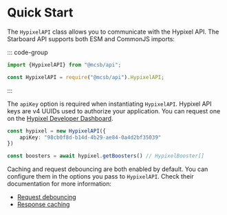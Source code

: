 # Quick Start

The `HypixelAPI` class allows you to communicate with the Hypixel API. The Starboard API supports both ESM and CommonJS 
imports:

::: code-group

```js [ESM]
import {HypixelAPI} from "@mcsb/api";
```

```js [CommonJS]
const HypixelAPI = require("@mcsb/api").HypixelAPI;
```

:::

The `apiKey` option is required when instantiating `HypixelAPI`. Hypixel API keys are v4 UUIDs used to authorize
your application. You can request one on the [Hypixel Developer Dashboard](https://developer.hypixel.net/dashboard).

```ts [TypeScript]
const hypixel = new HypixelAPI({
    apiKey: "98cb0f8d-b14d-4b29-ae84-0a4d2bf35039"
})

const boosters = await hypixel.getBoosters() // HypixelBooster[]
```

Caching and request debouncing are both enabled by default. You can configure them in the options you pass to 
`HypixelAPI`. Check their documentation for more information:

- [Request debouncing](request-debouncing)
- [Response caching](customizing-http-client#cache)
